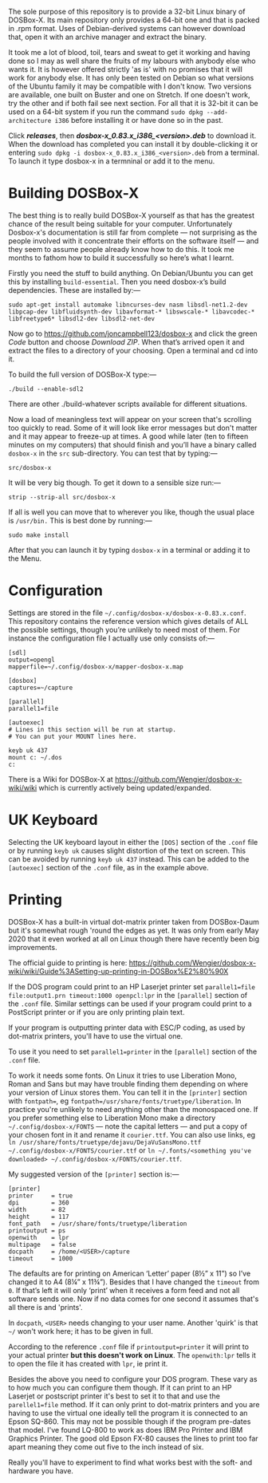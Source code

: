 The sole purpose of this repository is to provide a 32-bit Linux binary of DOSBox-X. Its main repository only provides a 64-bit one and that is packed in .rpm format. Uses of Debian-derived systems can however download that, open it with an archive manager and extract the binary.

It took me a lot of blood, toil, tears and sweat to get it working and having done so I may as well share the fruits of my labours with anybody else who wants it.  It is however offered strictly 'as is' with no promises that it will work for anybody else.  It has only been tested on Debian so what versions of the Ubuntu family it may be compatible with I don't know.  Two versions are available, one built on Buster and one on Stretch.  If one doesn't work, try the other and if both fail see next section.  For all that it is 32-bit it can be used on a 64-bit system if you run the command `sudo dpkg --add-architecture i386` before installing it or have done so in the past.

Click __*releases*__, then __*dosbox-x\_0.83.x\_i386\_<version\>.deb*__ to download it.  When the download has completed you can install it by double-clicking it or entering `sudo dpkg -i dosbox-x_0.83.x_i386_<version>.deb` from a terminal.  To launch it type dosbox-x in a termninal or add it to the menu.


# Building DOSBox-X

The best thing is to really build DOSBox-X yourself as that has the greatest chance of the result being suitable for your computer.  Unfortunately Dosbox-x's documentation is still far from complete — not surprising as the people involved with it concentrate their efforts on the software itself — and they seem to assume people already know how to do this. It took me months to fathom how to build it successfully so here’s what I learnt.

Firstly you need the stuff to build anything. On Debian/Ubuntu you can get this by installing `build-essential`. Then you need dosbox-x’s build dependencies. These are installed by:—

	sudo apt-get install automake libncurses-dev nasm libsdl-net1.2-dev libpcap-dev libfluidsynth-dev libavformat-* libswscale-* libavcodec-* libfreetype6* libsdl2-dev libsdl2-net-dev

Now go to https://github.com/joncampbell123/dosbox-x and click the green *Code* button and choose *Download ZIP*. When that’s arrived open it and extract the files to a directory of your choosing. Open a terminal and cd into it.

To build the full version of DOSBox-X type:—

	./build --enable-sdl2

There are other ./build-whatever scripts available for different situations.

Now a load of meaningless text will appear on your screen that's scrolling too quickly to read.  Some of it will look like error messages but don't matter and it may appear to freeze-up at times.  A good while later (ten to fifteen minutes on my computers) that should finish and you’ll have a binary called `dosbox-x` in the `src` sub-directory. You can test that by typing:—

	src/dosbox-x

It will be very big though.  To get it down to a sensible size run:—

    strip --strip-all src/dosbox-x

If all is well you can move that to wherever you like, though the usual place is `/usr/bin.`  This is best done by running:— 

    sudo make install

After that you can launch it by typing `dosbox-x` in a terminal or adding it to the Menu.


# Configuration

Settings are stored in the file `~/.config/dosbox-x/dosbox-x-0.83.x.conf`.  This repository contains the reference version which gives details of ALL the possible settings, though you’re unlikely to need most of them. For instance the configuration file I actually use only consists of:—

```
[sdl]
output=opengl
mapperfile=~/.config/dosbox-x/mapper-dosbox-x.map

[dosbox]
captures=~/capture

[parallel]
parallel1=file

[autoexec]
# Lines in this section will be run at startup.
# You can put your MOUNT lines here.

keyb uk 437
mount c: ~/.dos
c:
```

There is a Wiki for DOSBox-X at https://github.com/Wengier/dosbox-x-wiki/wiki which is currently actively being updated/expanded.


# UK Keyboard

Selecting the UK keyboard layout in either the `[DOS]` section of the `.conf` file or by running `keyb uk` causes slight distortion of the text on screen.  This can be avoided by running `keyb uk 437` instead.  This can be added to the `[autoexec]` section of the `.conf` file, as in the example above.


# Printing

DOSBox-X has a built-in virtual dot-matrix printer taken from DOSBox-Daum but it's somewhat rough 'round the edges as yet.  It was only from early May 2020 that it even worked at all on Linux though there have recently been big improvements. 

The official guide to printing is here:  https://github.com/Wengier/dosbox-x-wiki/wiki/Guide%3ASetting-up-printing-in-DOSBox%E2%80%90X

If the DOS program could print to an HP Laserjet printer set `parallel1=file file:output1.prn timeout:1000 openpcl:lpr` in the `[parallel]` section of the `.conf` file.  Similar settings can be used if your program could print to a PostScript printer or if you are only printing plain text.

If your program is outputting printer data with ESC/P coding, as used by dot-matrix printers, you'll have to use the virtual one.

To use it you need to set `parallel1=printer` in the `[parallel]` section of the `.conf` file.

To work it needs some fonts.  On Linux it tries to use Liberation Mono, Roman and Sans but may have trouble finding them depending on where your version of Linux stores them.  You can tell it in the `[printer]` section with `fontpath=`, eg `fontpath=/usr/share/fonts/truetype/liberation`.  In practice you're unlikely to need anything other than the monospaced one.  If you prefer something else to Liberation Mono make a directory `~/.config/dosbox-x/FONTS` — note the capital letters — and put a copy of your chosen font in it and rename it `courier.ttf`.  You can also use links, eg `ln /usr/share/fonts/truetype/dejavu/DejaVuSansMono.ttf ~/.config/dosbox-x/FONTS/courier.ttf` or `ln ~/.fonts/<something you've downloaded> ~/.config/dosbox-x/FONTS/courier.ttf`.

My suggested version of the `[printer]` section is:—

```
[printer]
printer     = true
dpi         = 360
width       = 82
height      = 117
font_path   = /usr/share/fonts/truetype/liberation
printoutput = ps
openwith    = lpr
multipage   = false
docpath     = /home/<USER>/capture
timeout     = 1000
```

The defaults are for printing on American ‘Letter’ paper (8½” x 11”) so I’ve changed it to A4 (8¼” x 11¾”).  Besides that I have changed the `timeout` from `0`.  If that’s left it will only ‘print’ when it receives a form feed and not all software sends one.  Now if no data comes for one second it assumes that's all there is and 'prints'.

In `docpath`, `<USER>` needs changing to your user name.  Another 'quirk' is that `~/` won't work here; it has to be given in full.

According to the reference `.conf` file if `printoutput=printer` it will print to your actual printer **but this doesn't work on Linux**.  The `openwith:lpr` tells it to open the file it has created with `lpr`, ie print it.

Besides the above you need to configure your DOS program.  These vary as to how much you can configure them though.  If it can print to an HP Laserjet or postscript printer it's best to set it to that and use the `parellel1=file` method.  If it can only print to dot-matrix printers and you are having to use the virtual one ideally tell the program it is connected to an Epson SQ-860.  This may not be possible though if the program pre-dates that model.  I've found LQ-800 to work as does IBM Pro Printer and IBM Graphics Printer.  The good old Epson FX-80 causes the lines to print too far apart meaning they come out five to the inch instead of six.  

Really you'll have to experiment to find what works best with the soft- and hardware you have.






